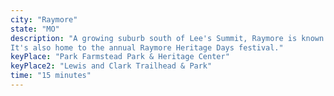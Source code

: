 ```yaml
---
city: "Raymore"
state: "MO"
description: "A growing suburb south of Lee's Summit, Raymore is known for its excellent schools and parks.
It's also home to the annual Raymore Heritage Days festival."
keyPlace: "Park Farmstead Park & Heritage Center"
keyPlace2: "Lewis and Clark Trailhead & Park"
time: "15 minutes"
---
```

